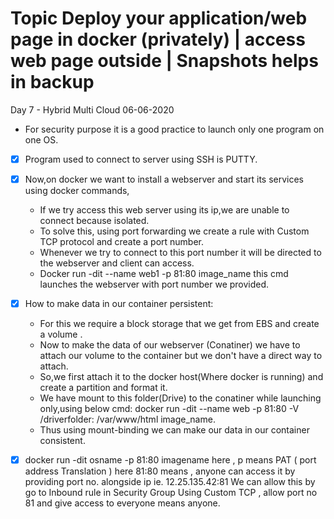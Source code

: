 # Topic  Deploy your application/web page in docker (privately) | access web page outside | Snapshots helps in backup
 Day 7 - Hybrid Multi Cloud 06-06-2020
* For security purpose it is a good practice to launch only one  program on one OS.
- [x] Program used to connect to server using SSH is PUTTY. 
- [x] Now,on docker we want to install a webserver and start its services  using docker commands,
   -  If we try access this web server using its ip,we are unable to connect because  isolated.
   -  To solve this, using port forwarding we create a rule with Custom TCP protocol and create a port number.
   -  Whenever we try to connect to this port number it will be directed to the webserver and client can access.
   - Docker run -dit --name web1 -p 81:80 image_name this cmd launches the webserver with port number we provided.

- [x] How to make data in our container persistent:
     - For this we require a block storage that we get from  EBS and create a volume .
     - Now to make the data of our webserver (Conatiner) we have to attach our volume to the container but we don't have a direct way to attach.
     - So,we first attach it to the docker host(Where docker is running) and create a partition and format it.
     - We have mount to this folder(Drive) to the conatiner while launching only,using below cmd: docker run -dit --name web -p 81:80 -V /driverfolder: /var/www/html image_name.
     - Thus using mount-binding we can make our data in our container consistent.
-[x] docker run -dit osname -p 81:80 imagename here , p means PAT ( port address Translation ) here 81:80 means , anyone can access it by providing port no. alongside ip ie. 12.25.135.42:81 We can allow this by go to Inbound rule in Security Group  Using Custom TCP , allow port no 81 and give access to everyone means anyone.

